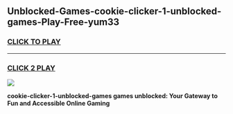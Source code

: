 
## Unblocked-Games-cookie-clicker-1-unblocked-games-Play-Free-yum33
<h3>
<a href="https://premium76.site?title=cookie-clicker-1-unblocked-games&ref=10A">CLICK TO PLAY</a></h3>
<hr>

<h3>
<a href="https://premium76.site?title=cookie-clicker-1-unblocked-games&ref=10A">CLICK 2 PLAY</a>
  
</h3>

<a href="https://premium76.site?title=cookie-clicker-1-unblocked-games&ref=10A"><img src="https://clearcache.store/games.png"></a>


**cookie-clicker-1-unblocked-games games unblocked: Your Gateway to Fun and Accessible Online Gaming**

